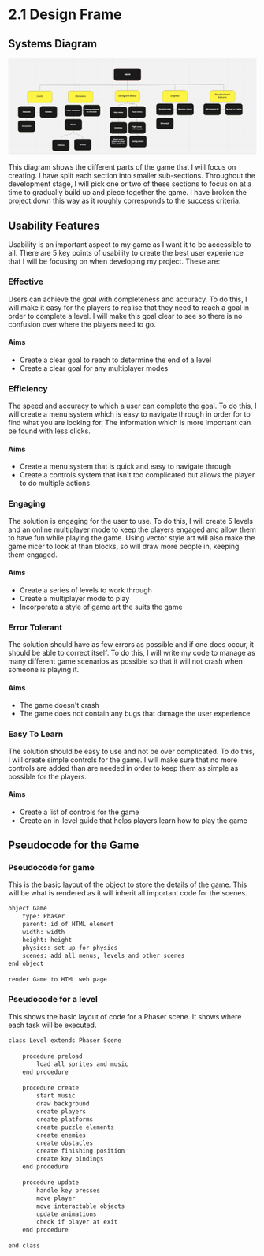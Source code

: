 # 2.1 Design Frame

## Systems Diagram

![](<../.gitbook/assets/image (1) (1).png>)

This diagram shows the different parts of the game that I will focus on creating. I have split each section into smaller sub-sections. Throughout the development stage, I will pick one or two of these sections to focus on at a time to gradually build up and piece together the game. I have broken the project down this way as it roughly corresponds to the success criteria.

## Usability Features

Usability is an important aspect to my game as I want it to be accessible to all. There are 5 key points of usability to create the best user experience that I will be focusing on when developing my project. These are:

### Effective

Users can achieve the goal with completeness and accuracy. To do this, I will make it easy for the players to realise that they need to reach a goal in order to complete a level. I will make this goal clear to see so there is no confusion over where the players need to go.

#### Aims

* Create a clear goal to reach to determine the end of a level
* Create a clear goal for any multiplayer modes

### Efficiency

The speed and accuracy to which a user can complete the goal. To do this, I will create a menu system which is easy to navigate through in order for to find what you are looking for. The information which is more important can be found with less clicks.

#### Aims

* Create a menu system that is quick and easy to navigate through
* Create a controls system that isn't too complicated but allows the player to do multiple actions

### Engaging

The solution is engaging for the user to use. To do this, I will create 5 levels and an online multiplayer mode to keep the players engaged and allow them to have fun while playing the game. Using vector style art will also make the game nicer to look at than blocks, so will draw more people in, keeping them engaged.

#### Aims

* Create a series of levels to work through
* Create a multiplayer mode to play
* Incorporate a style of game art the suits the game

### Error Tolerant

The solution should have as few errors as possible and if one does occur, it should be able to correct itself. To do this, I will write my code to manage as many different game scenarios as possible so that it will not crash when someone is playing it.

#### Aims

* The game doesn't crash
* The game does not contain any bugs that damage the user experience

### Easy To Learn

The solution should be easy to use and not be over complicated. To do this, I will create simple controls for the game. I will make sure that no more controls are added than are needed in order to keep them as simple as possible for the players.

#### Aims

* Create a list of controls for the game
* Create an in-level guide that helps players learn how to play the game

## Pseudocode for the Game

### Pseudocode for game

This is the basic layout of the object to store the details of the game. This will be what is rendered as it will inherit all important code for the scenes.

```
object Game
    type: Phaser
    parent: id of HTML element
    width: width
    height: height
    physics: set up for physics
    scenes: add all menus, levels and other scenes
end object

render Game to HTML web page
```

### Pseudocode for a level

This shows the basic layout of code for a Phaser scene. It shows where each task will be executed.

```
class Level extends Phaser Scene

    procedure preload
        load all sprites and music
    end procedure
    
    procedure create
        start music
        draw background
        create players
        create platforms
        create puzzle elements
        create enemies
        create obstacles
        create finishing position
        create key bindings
    end procedure
    
    procedure update
        handle key presses
        move player
        move interactable objects
        update animations
        check if player at exit
    end procedure
    
end class
```
